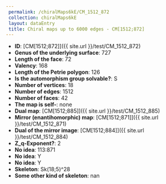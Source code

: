```yaml
--- 
 permalink: /chiralMaps6kE/CM_1512_872 
 collection: chiralMaps6kE
 layout: dataEntry
 title: Chiral maps up to 6000 edges - CM[1512;872]
---
```


- **ID**: [CM[1512;872]]({{ site.url }}/test/CM_1512_872)
- **Genus of the underlying surface**: 727
- **Length of the face**: 72
- **Valency**: 168
- **Length of the Petrie polygon**: 126
- **Is the automorphism group solvable?**: S
- **Number of vertices**: 18
- **Number of edges**: 1512
- **Number of faces**: 42
- **The map is self-**: none
- **Dual map**: [CM[1512;885]]({{ site.url }}/test/CM_1512_885)
- **Mirror (enantihomorphic) map**: [CM[1512;871]]({{ site.url }}/test/CM_1512_871)
- **Dual of the mirror image**: [CM[1512;884]]({{ site.url }}/test/CM_1512_884)
- **Z_q-Exponent?**: 2
- **No idea**:  113:871
- **No idea**: Y
- **No idea**: Y
- **Skeleton**: Sk(18;5)^28
- **Some other kind of skeleton**: nan
